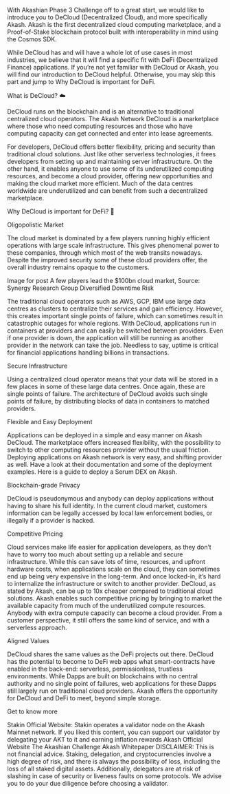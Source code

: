 With Akashian Phase 3 Challenge off to a great start, we would like to introduce you to DeCloud (Decentralized Cloud), and more specifically Akash. Akash is the first decentralized cloud computing marketplace, and a Proof-of-Stake blockchain protocol built with interoperability in mind using the Cosmos SDK.

While DeCloud has and will have a whole lot of use cases in most industries, we believe that it will find a specific fit with DeFi (Decentralized Finance) applications. If you’re not yet familiar with DeCloud or Akash, you will find our introduction to DeCloud helpful. Otherwise, you may skip this part and jump to Why DeCloud is important for DeFi.

What is DeCloud? ☁️

DeCloud runs on the blockchain and is an alternative to traditional centralized cloud operators. The Akash Network DeCloud is a marketplace where those who need computing resources and those who have computing capacity can get connected and enter into lease agreements.

For developers, DeCloud offers better flexibility, pricing and security than traditional cloud solutions. Just like other serverless technologies, it frees developers from setting up and maintaining server infrastructure. On the other hand, it enables anyone to use some of its underutilized computing resources, and become a cloud provider, offering new opportunities and making the cloud market more efficient. Much of the data centres worldwide are underutilized and can benefit from such a decentralized marketplace.

Why DeCloud is important for DeFi? 🏦

Oligopolistic Market

The cloud market is dominated by a few players running highly efficient operations with large scale infrastructure. This gives phenomenal power to these companies, through which most of the web transits nowadays. Despite the improved security some of these cloud providers offer, the overall industry remains opaque to the customers.

Image for post
A few players lead the $100bn cloud market, Source: Synergy Research Group
Diversified Downtime Risk

The traditional cloud operators such as AWS, GCP, IBM use large data centres as clusters to centralize their services and gain efficiency. However, this creates important single points of failure, which can sometimes result in catastrophic outages for whole regions. With DeCloud, applications run in containers at providers and can easily be switched between providers. Even if one provider is down, the application will still be running as another provider in the network can take the job. Needless to say, uptime is critical for financial applications handling billions in transactions.

Secure Infrastructure

Using a centralized cloud operator means that your data will be stored in a few places in some of these large data centres. Once again, these are single points of failure. The architecture of DeCloud avoids such single points of failure, by distributing blocks of data in containers to matched providers.

Flexible and Easy Deployment

Applications can be deployed in a simple and easy manner on Akash DeCloud. The marketplace offers increased flexibility, with the possibility to switch to other computing resources provider without the usual friction. Deploying applications on Akash network is very easy, and shifting provider as well. Have a look at their documentation and some of the deployment examples. Here is a guide to deploy a Serum DEX on Akash.

Blockchain-grade Privacy

DeCloud is pseudonymous and anybody can deploy applications without having to share his full identity. In the current cloud market, customers information can be legally accessed by local law enforcement bodies, or illegally if a provider is hacked.

Competitive Pricing

Cloud services make life easier for application developers, as they don’t have to worry too much about setting up a reliable and secure infrastructure. While this can save lots of time, resources, and upfront hardware costs, when applications scale on the cloud, they can sometimes end up being very expensive in the long-term. And once locked-in, it’s hard to internalize the infrastructure or switch to another provider. DeCloud, as stated by Akash, can be up to 10x cheaper compared to traditional cloud solutions. Akash enables such competitive pricing by bringing to market the available capacity from much of the underutilized compute resources. Anybody with extra compute capacity can become a cloud provider. From a customer perspective, it still offers the same kind of service, and with a serverless approach.

Aligned Values

DeCloud shares the same values as the DeFi projects out there. DeCloud has the potential to become to DeFi web apps what smart-contracts have enabled in the back-end: serverless, permissionless, trustless environments. While Dapps are built on blockchains with no central authority and no single point of failures, web applications for these Dapps still largely run on traditional cloud providers. Akash offers the opportunity for DeCloud and DeFi to meet, beyond simple storage.

Get to know more

Stakin Official Website: Stakin operates a validator node on the Akash Mainnet network. If you liked this content, you can support our validator by delegating your AKT to it and earning inflation rewards
Akash Official Website
The Akashian Challenge
Akash Whitepaper
DISCLAIMER: This is not financial advice. Staking, delegation, and cryptocurrencies involve a high degree of risk, and there is always the possibility of loss, including the loss of all staked digital assets. Additionally, delegators are at risk of slashing in case of security or liveness faults on some protocols. We advise you to do your due diligence before choosing a validator.
